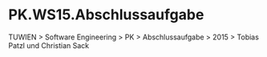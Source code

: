 # PK.WS15.Abschlussaufgabe
TUWIEN > Software Engineering > PK > Abschlussaufgabe > 2015 > Tobias Patzl und Christian Sack
